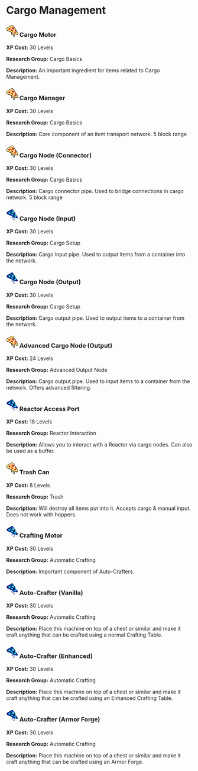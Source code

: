 # Cargo Management

### ![](../../.gitbook/assets/WIP.png) Cargo Motor 

**XP Cost:** 30 Levels

**Research Group:** Cargo Basics

**Description:** An important ingredient for items related to Cargo Management.

### ![](../../.gitbook/assets/WIP.png) Cargo Manager 

**XP Cost:** 30 Levels

**Research Group:** Cargo Basics

**Description:** Core component of an item transport network. 5 block range

### ![](../../.gitbook/assets/WIP.png) Cargo Node (Connector) 

**XP Cost:** 30 Levels

**Research Group:** Cargo Basics

**Description:** Cargo connector pipe. Used to bridge connections in cargo network. 5 block range

### ![](../../.gitbook/assets/WIP2.png) Cargo Node (Input) 

**XP Cost:** 30 Levels

**Research Group:** Cargo Setup

**Description:** Cargo input pipe. Used to output items from a container into the network.

### ![](../../.gitbook/assets/WIP2.png) Cargo Node (Output) 

**XP Cost:** 30 Levels

**Research Group:** Cargo Setup

**Description:** Cargo output pipe. Used to output items to a container from the network.

### ![](../../.gitbook/assets/WIP.png) Advanced Cargo Node (Output) 

**XP Cost:** 24 Levels

**Research Group:** Advanced Output Node

**Description:** Cargo output pipe. Used to input items to a container from the network. Offers advanced filtering.

### ![](../../.gitbook/assets/WIP2.png) Reactor Access Port

**XP Cost:** 18 Levels

**Research Group:** Reactor Interaction

**Description:** Allows you to interact with a Reactor via cargo nodes. Can also be used as a buffer.

### ![](../../.gitbook/assets/WIP.png) Trash Can

**XP Cost:** 8 Levels

**Research Group:** Trash

**Description:** Will destroy all items put into it. Accepts cargo & manual input. Does not work with hoppers.

### ![](../../.gitbook/assets/WIP2.png) Crafting Motor

**XP Cost:** 30 Levels

**Research Group:** Automatic Crafting

**Description:** Important component of Auto-Crafters.

### ![](../../.gitbook/assets/WIP2.png) Auto-Crafter (Vanilla)

**XP Cost:** 30 Levels

**Research Group:** Automatic Crafting

**Description:** Place this machine on top of a chest or similar and make it craft anything that can be crafted using a normal Crafting Table.

### ![](../../.gitbook/assets/WIP2.png) Auto-Crafter (Enhanced)

**XP Cost:** 30 Levels

**Research Group:** Automatic Crafting

**Description:** Place this machine on top of a chest or similar and make it craft anything that can be crafted using an Enhanced Crafting Table.

### ![](../../.gitbook/assets/WIP2.png) Auto-Crafter (Armor Forge)

**XP Cost:** 30 Levels

**Research Group:** Automatic Crafting

**Description:** Place this machine on top of a chest or similar and make it craft anything that can be crafted using an Armor Forge.
